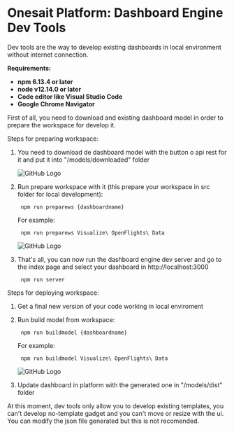 # Onesait Platform: Dashboard Engine Dev Tools

Dev tools are the way to develop existing dashboards in local environment without internet connection.

**Requirements:**
* **npm 6.13.4 or later**
* **node v12.14.0 or later**
* **Code editor like Visual Studio Code**
* **Google Chrome Navigator**

First of all, you need to download and existing dashboard model in order to prepare the workspace for develop it.

Steps for preparing workspace:

1. You need to download de dashboard model with the button o api rest for it and put it into "/models/downloaded" folder

    ![GitHub Logo](/images/1.png)


1. Run prepare workspace with it (this prepare your workspace in src folder for local development):
    
        npm run preparews {dashboardname}

    For example:

        npm run preparews Visualize\ OpenFlights\ Data

    ![GitHub Logo](/images/2.png)

1. That's all, you can now run the dashboard engine dev server and go to the index page and select your dashboard in http://localhost:3000

        npm run server

Steps for deploying workspace:

1. Get a final new version of your code working in local enviroment

1. Run build model from workspace:
    
        npm run buildmodel {dashboardname}

    For example:

        npm run buildmodel Visualize\ OpenFlights\ Data
    ![GitHub Logo](/images/3.png)
    
1. Update dashboard in platform with the generated one in "/models/dist" folder
    
At this moment, dev tools only allow you to develop existing templates, you can't develop no-template gadget and you can't move or resize with the ui. You can modify the json file generated but this is not recomended.
